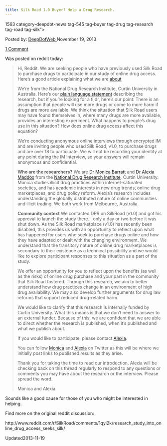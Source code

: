 ```yaml
---
title: Silk Road 1.0 Buyer? Help a Drug Research.
---
```

1563 category-deepdot-news tag-545 tag-buyer tag-drug tag-research tag-road tag-silk">

<p class="post-meta">
<span>Posted by: <a href="https://www.deepdotweb.com/author/admin/" title="">DeepDotWeb </a></span>
<span>November 19, 2013</span>

<span><a href="https://www.deepdotweb.com/2013/11/19/silk-road-1-0-buyer-help-a-drug-research/#comments">1 Comment</a></span>
</p>
<div class="clear"></div>
<div class="entry">
<p>Was posted on reddit today:</p>
<div>
<div>
<blockquote><p>Hi, Reddit. We are seeking people who have previously used Silk Road to purchase drugs to participate in our study of online drug access. Here’s a good article explaining what we are <a href="http://allthingsvice.com/2013/11/16/silk-road-users-wanted-for-research-project/">about</a></p>
<p>We’re from the National Drug Research Institute, Curtin University in Australia. Here’s our <a href="http://ndri.curtin.edu.au/research/silkroad/index.cfm">plain language statement</a> describing the research, but if you’re looking for a tl;dr, here’s our point: There is an assumption that people will use more drugs or come to more harm if drugs are more available. We think the situation that Silk Road users may have found themselves in, where many drugs are more available, provides an interesting experiment. What happens to people’s drug use in this situation? How does online drug access affect this equation?</p>
<p>We’re conducting anonymous online interviews through encrypted IM and are inviting people who used Silk Road, v1.0, to purchase drugs and are over 18 to participate. We will not be recording your identity at any point during the IM interview, so your answers will remain anonymous and confidential.</p>
<p><strong>Who are the researchers?</strong> We are <a href="http://db.ndri.curtin.edu.au/staff/staff.asp?persid=650">Dr Monica Barratt</a> and <a href="http://db.ndri.curtin.edu.au/staff/staff.asp?persid=2237&amp;typeid=2">Dr Alexia Maddox</a> from the <a href="http://ndri.curtin.edu.au/index.cfm">National Drug Research Institute</a>, Curtin University. Monica studies illicit drug practices within internet-saturated societies, and has academic interests in new drug trends, online drug marketplaces, and drug policy reform. Alexia’s research includes understanding the globally distributed nature of online communities and illicit trading. We both work from Melbourne, Australia.</p>
<p><strong>Community context</strong> We contacted DPR on SilkRoad (v1.0) and got his approval to launch the study there… only a day or two before it was shut down. As the Silk Road marketplace (v1.0) has recently been disabled, this provides us with an opportunity to reflect upon what has happened for users who seek to purchase drugs online and how they have adapted or dealt with the changing environment. We understand that the transitory nature of online drug marketplaces is secondary to their existence as a technical possibility and we would like to explore participant responses to this situation as a part of the study.</p>
<p>We offer an opportunity for you to reflect upon the benefits (as well as the risks) of online drug purchase and your part in the community that Silk Road fostered. Through this research, we aim to better understand how drug practices change in an environment of high drug availability. We may also develop further arguments for drug law reforms that support reduced drug-related harm.</p>
<p>We would like to clarify that this research is internally funded by Curtin University. What this means is that we don’t need to answer to an external funder. Because of this, we are confident that we are able to direct whether the research is published, when it’s published and what we publish about.</p>
<p>If you would like to participate, please contact <a href="http://db.ndri.curtin.edu.au/staff/staff.asp?persid=2237&amp;typeid=2">Alexia</a>.</p>
<p>You can follow <a href="https://twitter.com/monicabarratt">Monica</a> and <a href="https://twitter.com/alexiamadd">Alexia</a> on Twitter as this will be where we initially post links to published results as they arise.</p>
<p>Thank you for taking the time to read our introduction. Alexia will be checking back on this thread regularly to respond to any questions or comments you may have about the research or the interview. Please spread the word.</p>
<p>Monica and Alexia</p></blockquote>
<p>Sounds like a good cause for those of you who might be interested in helping.</p>
<p>Find more on the original reddit discussion:</p>
<p>http://www.reddit.com/r/SilkRoad/comments/1qyi2k/research_study_into_online_drug_access_seeks_silk/</p>
</div>
</div>
</div>
<span style="display:none"><a href="https://www.deepdotweb.com/tag/10/" rel="tag">10</a> <a href="https://www.deepdotweb.com/tag/buyer/" rel="tag">buyer</a> <a href="https://www.deepdotweb.com/tag/drug/" rel="tag">drug</a> <a href="https://www.deepdotweb.com/tag/research/" rel="tag">research</a> <a href="https://www.deepdotweb.com/tag/road/" rel="tag">road</a> <a href="https://www.deepdotweb.com/tag/silk/" rel="tag">silk</a></span> 
Updated2013-11-19</span>
<div style="display:none" class="vcard author" itemprop="author" itemscope itemtype="http://schema.org/Person"><strong class="fn" itemprop="name">